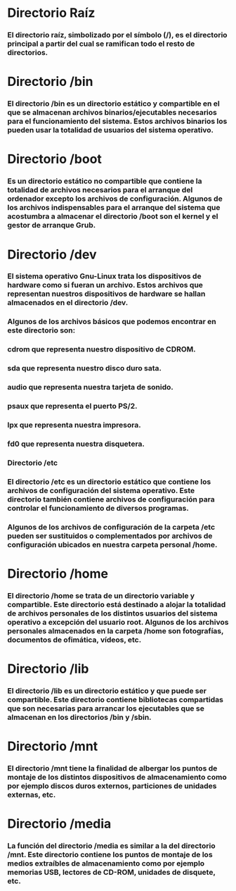 # Directorio Raíz
### El directorio raíz, simbolizado por el símbolo (/), es el directorio principal a partir del cual se ramifican todo el resto de directorios.

# Directorio /bin
### El directorio /bin es un directorio estático y compartible en el que se almacenan archivos binarios/ejecutables necesarios para el funcionamiento del sistema. Estos archivos binarios los pueden usar la totalidad de usuarios del sistema operativo.

# Directorio /boot
### Es un directorio estático no compartible que contiene la totalidad de archivos necesarios para el arranque del ordenador excepto los archivos de configuración. Algunos de los archivos indispensables para el arranque del sistema que acostumbra a almacenar el directorio /boot son el kernel y el gestor de arranque Grub.

# Directorio /dev
### El sistema operativo Gnu-Linux trata los dispositivos de hardware como si fueran un archivo. Estos archivos que representan nuestros dispositivos de hardware se hallan almacenados en el directorio /dev.

### Algunos de los archivos básicos que podemos encontrar en este directorio son:

### cdrom que representa nuestro dispositivo de CDROM.
### sda que representa nuestro disco duro sata.
### audio que representa nuestra tarjeta de sonido.
### psaux que representa el puerto PS/2.
### lpx que representa nuestra impresora.
### fd0 que representa nuestra disquetera.
### Directorio /etc
### El directorio /etc es un directorio estático que contiene los archivos de configuración del sistema operativo. Este directorio también contiene archivos de configuración para controlar el funcionamiento de diversos programas.

### Algunos de los archivos de configuración de la carpeta /etc pueden ser sustituidos o complementados por archivos de configuración ubicados en nuestra carpeta personal /home.

# Directorio /home
### El directorio /home se trata de un directorio variable y compartible. Este directorio está destinado a alojar la totalidad de archivos personales de los distintos usuarios del sistema operativo a excepción del usuario root. Algunos de los archivos personales almacenados en la carpeta /home son fotografías, documentos de ofimática, vídeos, etc.

# Directorio /lib
### El directorio /lib es un directorio estático y que puede ser compartible. Este directorio contiene bibliotecas compartidas que son necesarias para arrancar los ejecutables que se almacenan en los directorios /bin y /sbin.

# Directorio /mnt
### El directorio /mnt tiene la finalidad de albergar los puntos de montaje de los distintos dispositivos de almacenamiento como por ejemplo discos duros externos, particiones de unidades externas, etc.

# Directorio /media
### La función del directorio /media es similar a la del directorio /mnt. Este directorio contiene los puntos de montaje de los medios extraíbles de almacenamiento como por ejemplo memorias USB, lectores de CD-ROM, unidades de disquete, etc.

